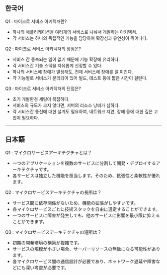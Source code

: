 ## 한국어

Q1 : 마이크로 서비스 아키텍쳐란?

- 하나의 애플리케이션을 여러개의 서비스로 나눠서 개발하는 아키텍쳐.
- 각 서비스는 하나의 독립적인 기능을 담당하여 확장성과 유연성이 뛰어나다.

Q2 : 마이크로 서비스 아키텍쳐의 장점은?

- 서비스 간 종속되는 일이 없기 때문에 기능 확장에 유리하다.
- 각 서비스간 기술 스택을 자유롭게 선정할 수 있다.
- 하나의 서비스에 장애가 발생해도, 전체 서비스에 장애를 덜 미친다.
- 각 기능별로 서비스가 분리되어 있어 빌드, 테스트 등에 짧은 시간이 걸린다.

Q3 : 마이크로 서비스 아키텍쳐의 단점은?

- 초기 개발환경 세팅이 복잡하다.
- 서비스의 규모가 크지 않다면, 서버의 리소스 낭비가 심하다.
- 각 서비스간 통신에 대한 설계도 필요하여, 네트워크 지연, 장애 등에 대한 깊은 고민이 필요하다.

---

## 日本語

Q1 : マイクロサービスアーキテクチャとは？

- 一つのアプリケーションを複数のサービスに分割して開発・デプロイするアーキテクチャです。
- 各サービスは独立した機能を担当します。そのため、拡張性と柔軟性が優れます。

Q2 : マイクロサービスアーキテクチャの長所は？

- サービス間に依存関係がないため、機能の拡張がしやすいです。
- 各マイクロサービスごとに技術スタックを自由に選定することができます。
- 一つのサービスに障害が発生しても、他のサービスに影響を最小限に抑えることができます。

Q3 : マイクロサービスアーキテクチャの短所は？

- 初期の開発環境の構築が複雑です。
- サービスの規模が小さい場合、サーバーリソースの無駄になる可能性があります。
- 各マイクロサービス間の通信設計が必要であり、ネットワーク遅延や障害などにも深い考慮が必要です。